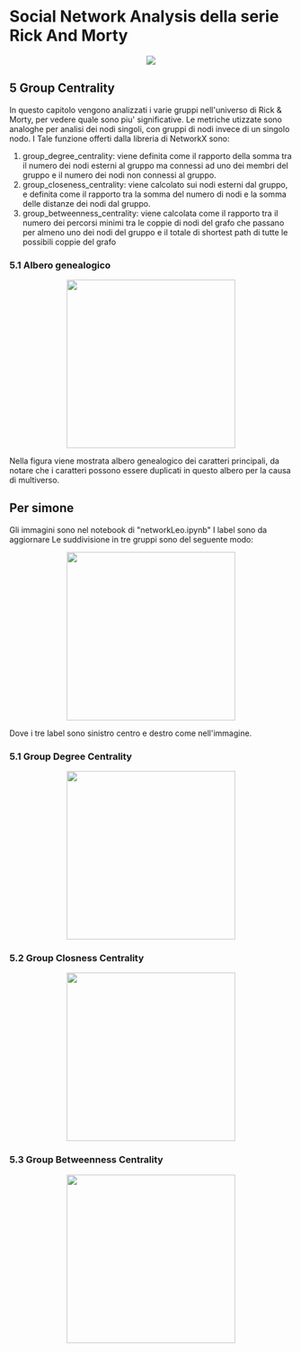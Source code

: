 # Social Network Analysis della serie Rick And Morty
<p align="center">
  <img src="https://github.com/Simone-Scalella/networkxProject/blob/main/img_readme/logo.png">
</p>

## 5 Group Centrality
In questo capitolo vengono analizzati i varie gruppi nell'universo di Rick & Morty, per vedere quale sono piu' significative.
Le metriche utizzate sono analoghe per analisi dei nodi singoli, con gruppi di nodi invece di un singolo nodo. I Tale funzione offerti dalla libreria di NetworkX sono:
  1. group_degree_centrality: viene definita come il rapporto della somma tra il numero dei nodi esterni al gruppo ma connessi ad uno dei membri del gruppo e il numero dei nodi non connessi al gruppo.
  2. group_closeness_centrality: viene calcolato sui nodi esterni dal gruppo, e definita come il rapporto tra la somma del numero di nodi e la somma delle distanze dei nodi dal gruppo.
  3. group_betweenness_centrality: viene calcolata come il rapporto tra il numero
  dei percorsi minimi tra le coppie di nodi del grafo che passano per almeno uno dei nodi
  del gruppo e il totale di shortest path di tutte le possibili coppie del grafo

### 5.1 Albero genealogico
<p align="center">
  <img height=300 src="https://github.com/Simone-Scalella/networkxProject/blob/main/img_readme/cap5_1.jpg">
</p>

Nella figura viene mostrata albero genealogico dei caratteri principali, da notare che i caratteri possono essere duplicati in questo albero per la causa di multiverso.

## Per simone
Gli immagini sono nel notebook di "networkLeo.ipynb"
I label sono da aggiornare
Le suddivisione in tre gruppi sono del seguente modo:

<p align="center">
  <img height=300 src="https://github.com/Simone-Scalella/networkxProject/blob/main/img_readme/toSimo.jpg">
</p>
Dove i tre label sono sinistro centro e destro come nell'immagine.


### 5.1 Group Degree Centrality

<p align="center">
  <img height=300 src="https://github.com/Simone-Scalella/networkxProject/blob/main/img_readme/cap5_2.jpg">
</p>

### 5.2 Group Closness Centrality

<p align="center">
  <img height=300 src="https://github.com/Simone-Scalella/networkxProject/blob/main/img_readme/cap5_3.jpg">
</p>

### 5.3 Group Betweenness Centrality
<p align="center">
  <img height=300 src="https://github.com/Simone-Scalella/networkxProject/blob/main/img_readme/cap5_4.jpg">
</p>





